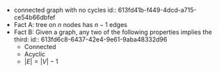 - connected graph with no cycles
  id:: 613fd41b-f449-4dcd-a715-ce54b66dbfef
- Fact A: tree on $n$ nodes has $n-1$ edges
- Fact B: Given a graph, any two of the following properties implies the third:
  id:: 613fd6c8-6437-42e4-9e61-9aba48332d96
	- Connected
	- Acyclic
	- $|E| = |V| - 1$